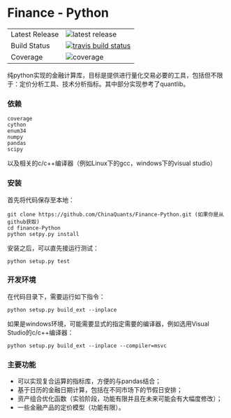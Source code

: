 # Finance - Python

<table>
<tr>
  <td>Latest Release</td>
  <td><img src="https://img.shields.io/pypi/v/finance-python.svg" alt="latest release" /></td>
</tr>
<tr>
  <td>Build Status</td>
  <td>
    <a href="https://travis-ci.org/wegamekinglc/Finance-Python">
    <img src="https://travis-ci.org/wegamekinglc/Finance-Python.svg?branch=master" alt="travis build status" />
    </a>
  </td>
</tr>
<tr>
  <td>Coverage</td>
  <td><img src="https://coveralls.io/repos/wegamekinglc/Finance-Python/badge.svg?branch=master&service=github" alt="coverage" /></td>
</tr>
</table>

纯python实现的金融计算库，目标是提供进行量化交易必要的工具，包括但不限于：定价分析工具、技术分析指标。其中部分实现参考了quantlib。

### 依赖

    coverage
    cython
    enum34
    numpy
    pandas
    scipy
    
以及相关的c/c++编译器（例如Linux下的gcc，windows下的visual studio）

### 安装

首先将代码保存至本地：

    git clone https://github.com/ChinaQuants/Finance-Python.git (如果你是从github获取)
    cd finance-Python
    python setpy.py install


安装之后，可以直先接运行测试：

    python setup.py test
    
### 开发环境

在代码目录下，需要运行如下指令：

    python setup.py build_ext --inplace
    
如果是windows环境，可能需要显式的指定需要的编译器，例如选用Visual Studio的c/c++编译器：

    python setup.py build_ext --inplace --compiler=msvc


### 主要功能

* 可以实现复合运算的指标库，方便的与pandas结合；
* 基于日历的金融日期计算，包括在不同市场下的节假日安排；
* 资产组合优化函数（实验阶段，功能有限并且在未来可能会有大幅度修改）；
* 一些金融产品的定价模型（功能有限）。
